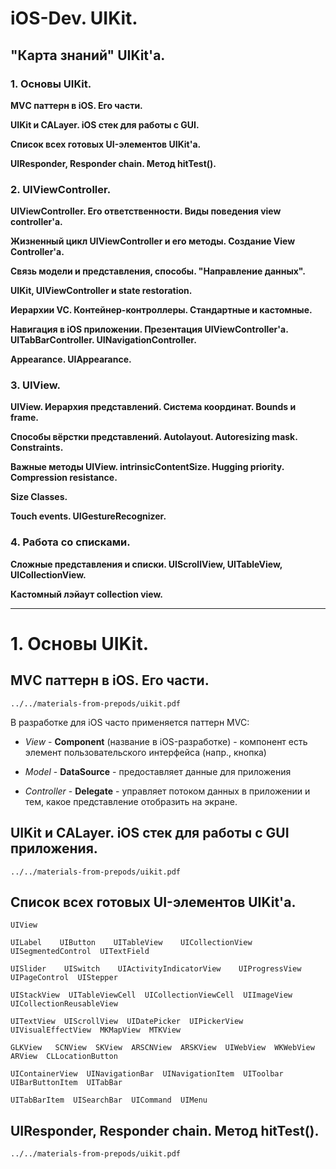 # iOS-Dev. UIKit.

## "Карта знаний" UIKit'a.

### 1. Основы UIKit.

__MVС паттерн в iOS. Его части.__

__UIKit и CALayer. iOS стек для работы с GUI.__

__Список всех готовых UI-элементов UIKit'a.__

__UIResponder, Responder chain. Метод hitTest().__

### 2. UIViewController.

__UIViewController. Его ответственности. Виды поведения view controller'a.__

__Жизненный цикл UIViewController и его методы. Создание View Controller'a.__

__Связь модели и представления, способы. "Направление данных".__

__UIKit, UIViewController и state restoration.__

__Иерархии VC. Контейнер-контроллеры. Стандартные и кастомные.__

__Навигация в iOS приложении. Презентация UIViewController'a. UITabBarController. UINavigationController.__

__Appearance. UIAppearance.__

### 3. UIView.

__UIView. Иерархия представлений. Система координат. Bounds и frame.__ 

__Способы вёрстки представлений. Autolayout. Autoresizing mask. Constraints.__

__Важные методы UIView. intrinsicContentSize. Hugging priority. Compression resistance.__

__Size Classes.__

__Touch events. UIGestureRecognizer.__

### 4. Работа со списками.

__Сложные представления и списки. UIScrollView, UITableView, UICollectionView.__

__Кастомный лэйаут collection view.__

---

# 1. Основы UIKit.

## MVС паттерн в iOS. Его части.

`../../materials-from-prepods/uikit.pdf`

В разработке для iOS часто применяется паттерн MVC:

* _View_ - __Component__ (название в iOS-разработке) - компонент есть элемент пользовательского интерфейса (напр., кнопка)

* _Model_ - __DataSource__ - предоставляет данные для приложения

* _Controller_ - __Delegate__ - управляет потоком данных в приложении и тем, какое представление отобразить на экране.

## UIKit и CALayer. iOS стек для работы с GUI приложения.

`../../materials-from-prepods/uikit.pdf`

## Список всех готовых UI-элементов UIKit'a.

```
UIView

UILabel    UIButton    UITableView    UICollectionView   UISegmentedControl  UITextField

UISlider    UISwitch    UIActivityIndicatorView    UIProgressView    UIPageControl  UIStepper

UIStackView  UITableViewCell  UICollectionViewCell  UIImageView  UICollectionReusableView 

UITextView  UIScrollView  UIDatePicker  UIPickerView  UIVisualEffectView  MKMapView  MTKView 

GLKView   SCNView  SKView  ARSCNView  ARSKView  UIWebView  WKWebView  ARView  CLLocationButton

UIContainerView  UINavigationBar  UINavigationItem  UIToolbar  UIBarButtonItem  UITabBar  

UITabBarItem  UISearchBar  UICommand  UIMenu  
```

## UIResponder, Responder chain. Метод hitTest().

`../../materials-from-prepods/uikit.pdf`

